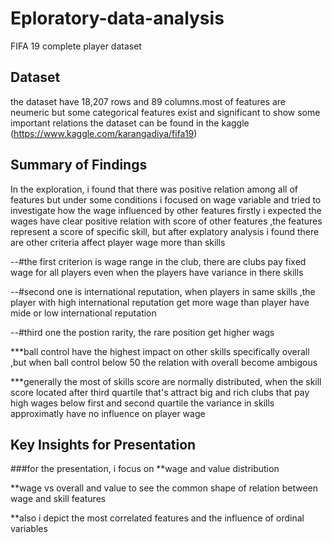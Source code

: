 # Eploratory-data-analysis
FIFA 19 complete player dataset

## Dataset
the  dataset have 18,207 rows and 89 columns.most of features are neumeric 
but some  categorical features exist and significant to show some important relations
the dataset can be found in the kaggle (https://www.kaggle.com/karangadiya/fifa19)

## Summary of Findings
In the exploration, i found that there was positive relation among all of features but 
under some conditions
i focused on wage variable and tried to investigate how the wage influenced by other features 
firstly i expected the wages have clear positive relation with score of other features
,the features represent a score of specific skill,
but after explatory analysis i found there are other criteria affect player wage more than skills

--#the first criterion is wage range in the club, there are clubs pay fixed wage for all players 
even when the players have variance in there skills

--#second one is international reputation, when players in same skills ,the player with high international reputation get more wage than player
have mide or low  international reputation

--#third one the postion rarity, the rare position get higher wags

***ball control have the highest impact on other skills specifically overall ,but when ball control below 50 the relation with overall become ambigous

***generally the most of skills score are normally distributed, 
when the skill score located after third quartile that's attract big and rich clubs that pay high wages
below first and second quartile the variance in skills approximatly have no influence on player wage

## Key Insights for Presentation
###for the presentation, i focus on 
**wage and value distribution 

**wage vs overall and value to see the common shape of relation between wage and skill features

**also i depict the most correlated features and the influence of ordinal variables  


